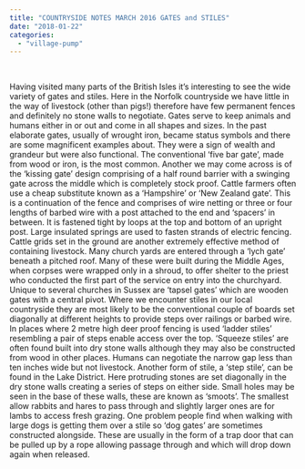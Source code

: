 ```yaml
---
title: "COUNTRYSIDE NOTES MARCH 2016 GATES and STILES"
date: "2018-01-22"
categories: 
  - "village-pump"
---
```


 

Having visited many parts of the British Isles it’s interesting to see the wide variety of gates and stiles. Here in the Norfolk countryside we have little in the way of livestock (other than pigs!) therefore have few permanent fences and definitely no stone walls to negotiate. Gates serve to keep animals and humans either in or out and come in all shapes and sizes. In the past elaborate gates, usually of wrought iron, became status symbols and there are some magnificent examples about. They were a sign of wealth and grandeur but were also functional. The conventional ‘five bar gate’, made from wood or iron, is the most common. Another we may come across is of the ‘kissing gate’ design comprising of a half round barrier with a swinging gate across the middle which is completely stock proof. Cattle farmers often use a cheap substitute known as a ‘Hampshire’ or ‘New Zealand gate’. This is a continuation of the fence and comprises of wire netting or three or four lengths of barbed wire with a post attached to the end and ‘spacers’ in between. It is fastened tight by loops at the top and bottom of an upright post. Large insulated springs are used to fasten strands of electric fencing. Cattle grids set in the ground are another extremely effective method of containing livestock. Many church yards are entered through a ‘lych gate’ beneath a pitched roof. Many of these were built during the Middle Ages, when corpses were wrapped only in a shroud, to offer shelter to the priest who conducted the first part of the service on entry into the churchyard. Unique to several churches in Sussex are ‘tapsel gates’ which are wooden gates with a central pivot. Where we encounter stiles in our local countryside they are most likely to be the conventional couple of boards set diagonally at different heights to provide steps over railings or barbed wire. In places where 2 metre high deer proof fencing is used ‘ladder stiles’ resembling a pair of steps enable access over the top. ‘Squeeze stiles’ are often found built into dry stone walls although they may also be constructed from wood in other places. Humans can negotiate the narrow gap less than ten inches wide but not livestock. Another form of stile, a ‘step stile’, can be found in the Lake District. Here protruding stones are set diagonally in the dry stone walls creating a series of steps on either side. Small holes may be seen in the base of these walls, these are known as ‘smoots’. The smallest allow rabbits and hares to pass through and slightly larger ones are for lambs to access fresh grazing. One problem people find when walking with large dogs is getting them over a stile so ‘dog gates’ are sometimes constructed alongside. These are usually in the form of a trap door that can be pulled up by a rope allowing passage through and which will drop down again when released.
